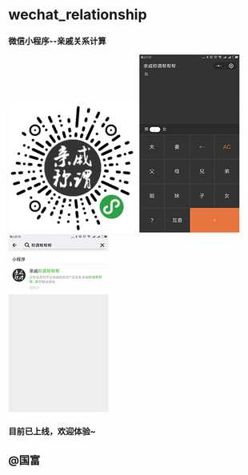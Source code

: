 # wechat_relationship

### 微信小程序--亲戚关系计算

![image](https://github.com/a858742487/Wx-qinqi-jisuanqi/blob/master/images/%E5%BE%AE%E4%BF%A1%E5%9B%BE%E7%89%87_20180208215414.jpg)
![image](https://github.com/a858742487/Wx-qinqi-jisuanqi/blob/master/images/1.png)
![image](https://github.com/a858742487/Wx-qinqi-jisuanqi/blob/master/images/2.png)

### 目前已上线，欢迎体验~


## @国富
